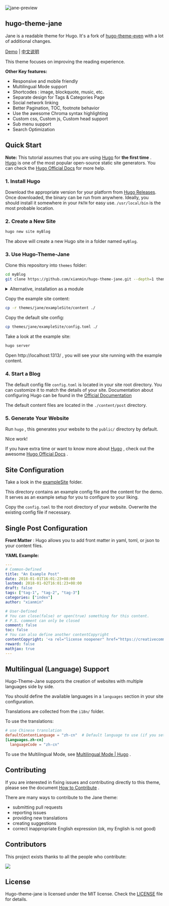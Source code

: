 ![jane-preview](https://raw.githubusercontent.com/xianmin/hugo-theme-jane/master/images/preview.png)

## hugo-theme-jane

Jane is a readable theme for Hugo. It's a fork of [hugo-theme-even](https://github.com/olOwOlo/hugo-theme-even) with a lot of additional changes.

[Demo](https://xianmin.github.io/hugo-theme-jane/) | [中文说明](https://github.com/xianmin/hugo-theme-jane/blob/master/README-zh.md)

This theme focuses on improving the reading experience.

**Other Key features:**

- Responsive and mobile friendly
- Multilingual Mode support
- Shortcodes : image, blockquote, music, etc.
- Separate design for Tags & Categories Page
- Social network linking
- Better Pagination, TOC, footnote behavior
- Use the awesome Chroma syntax highlighting
- Custom css, Custom js, Custom head support
- Sub menu support
- Search Optimization


## Quick Start

**Note:**  This tutorial assumes that you are using [Hugo][] for **the first time** . [Hugo][] is one of the most popular open-source static site generators. You can check the [Hugo Official Docs][] for more help.

[Hugo]: https://gohugo.io/
[Hugo Official Docs]: https://gohugo.io/getting-started/



### 1. Install Hugo

Download the appropriate version for your platform from [Hugo Releases](https://github.com/gohugoio/hugo/releases). Once downloaded, the binary can be run from anywhere. Ideally, you should install it somewhere in your `PATH` for easy use. `/usr/local/bin` is the most probable location.



### 2. Create a New Site

```bash
hugo new site myBlog
```

The above will create a new Hugo site in a folder named `myBlog`.



### 3. Use Hugo-Theme-Jane

Clone this repository into `themes` folder:

```bash
cd myBlog
git clone https://github.com/xianmin/hugo-theme-jane.git --depth=1 themes/jane
```

<details>
<summary>Alternative, installation as a module</summary>

If you have [Go](https://go.dev/) installed you can install the theme as a [hugo module](https://gohugo.io/hugo-modules/), then there will be no need to clone it into the `themes` folder:

```bash
hugo mod init example.com/my-blog
```

After that, you would need to use `github.com/xianmin/hugo-theme-jane` as your `theme` and not `hugo-theme-jane` in your `config.toml` file.

</details>

Copy the example site content:

```bash
cp -r themes/jane/exampleSite/content ./
```

Copy the default site config:

```bash
cp themes/jane/exampleSite/config.toml ./
```

Take a look at the example site:

```bash
hugo server
```

Open http://localhost:1313/ , you will see your site running with the example content.



### 4. Start a Blog

The default config file `config.toml` is located in your site root directory. You can customize it to match the details of your site.  Documentation about configuring Hugo can be found in the [Official Documentation](https://gohugo.io/getting-started/configuration/)

The default content files are located in the `./content/post` directory.



### 5. Generate Your Website

Run `hugo` , this generates your website to the `public/` directory by default.

Nice work!

If you have extra time or want to know more about [Hugo][] , check out the awesome  [Hugo Official Docs][] .



## Site Configuration

Take a look in the [exampleSite](https://github.com/xianmin/hugo-theme-jane/tree/master/exampleSite) folder.

This directory contains an example config file and the content for the demo.
It serves as an example setup for you to configure to your liking.

Copy the `config.toml` to the root directory of your website. Overwrite the existing config file if necessary.



## Single Post Configuration

**Front Matter** : Hugo allows you to add front matter in yaml, toml, or json to your content files.

**YAML Example:**

```yaml
---
# Common-Defined
title: "An Example Post"
date: 2018-01-01T16:01:23+08:00
lastmod: 2018-01-02T16:01:23+08:00
draft: false
tags: ["tag-1", "tag-2", "tag-3"]
categories: ["index"]
author: "xianmin"

# User-Defined
# You can close(false) or open(true) something for this content.
# P.S. comment can only be closed
comment: false
toc: false
# You can also define another contentCopyright
contentCopyright: '<a rel="license noopener" href="https://creativecommons.org/licenses/by-nc-nd/4.0/" target="_blank">CC BY-NC-ND 4.0</a>'
reward: false
mathjax: true
---
```



## Multilingual (Language) Support

Hugo-Theme-Jane supports the creation of websites with multiple languages side by side.

You should define the available languages in a `languages` section in your site configuration.

Translations are collected from the `i18n/` folder.

To use the translations:

```toml
# use Chinese translation
defaultContentLanguage = "zh-cn"  # Default language to use (if you set up multilingual support)
[Languages.zh-cn]
  languageCode = "zh-cn"
```

To use the Multilingual Mode, see [Multilingual Mode | Hugo](https://gohugo.io/content-management/multilingual/) .


## Contributing

If you are interested in fixing issues and contributing directly to this theme, please see the document [How to Contribute](https://github.com/xianmin/hugo-theme-jane/wiki/How-to-Contribute) .

There are many ways to contribute to the Jane theme:

- submitting pull requests
- reporting issues
- providing new translations
- creating suggestions
- correct inappropriate English expression (ok, my English is not good)


## Contributors
This project exists thanks to all the people who contribute:

<a href = "https://github.com/xianmin/hugo-theme-jane/graphs/contributors">
  <img src = "https://contrib.rocks/image?repo=xianmin/hugo-theme-jane"/>
</a>


## License

Hugo-theme-jane is licensed under the MIT license. Check the [LICENSE](LICENSE.md) file for details.

